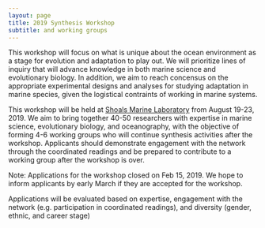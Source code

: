 ```yaml
---
layout: page
title: 2019 Synthesis Workshop
subtitle: and working groups
---
```


This workshop will focus on what is unique about the ocean environment as a stage for evolution and adaptation to play out. 
We will prioritize lines of inquiry that will advance knowledge in both marine science and evolutionary biology. 
In addition, we aim to reach concensus on the appropriate experimental designs and analyses for studying adaptation in marine species,
given the logistical contraints of working in marine systems.

This workshop will be held at [Shoals Marine Laboratory](https://www.shoalsmarinelaboratory.org/) from August 19-23, 2019. We aim to bring together 40-50 researchers with expertise in marine science, evolutionary biology, and oceanography, with the objective of forming 4-6 working groups who will continue synthesis activities after the workshop. Applicants should demonstrate engagement with the network through the coordinated readings and be prepared to contribute to a working group after the workshop is over.

Note: Applications for the workshop closed on Feb 15, 2019. We hope to inform applicants by early March if they are accepted for the workshop.

Applications will be evaluated based on expertise, engagement with the network (e.g. participation in coordinated readings), and diversity (gender, ethnic, and career stage)
